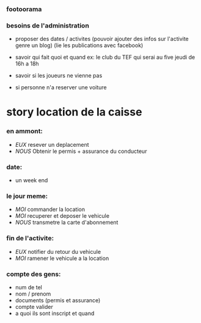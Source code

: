 ### footoorama


### besoins de l'administration

- proposer des dates / activites
  (pouvoir ajouter des infos sur l'activite genre un blog)
  (lie les publications avec facebook)

- savoir qui fait quoi et quand
  ex: le club du TEF qui serai au five jeudi de 16h a 18h

- savoir si les joueurs ne vienne pas

- si personne n'a reserver une voiture

# story location de la caisse
### en ammont:
  - *EUX* resever un deplacement
  - *NOUS* Obtenir le permis + assurance du conducteur

### date:
  - un week end

### le jour meme:
  - *MOI* commander la location
  - *MOI* recuperer et deposer le vehicule
  - *NOUS* transmetre la carte d'abonnement

### fin de l'activite:
  - *EUX* notifier du retour du vehicule
  - *MOI* ramener le vehicule a la location

### compte des gens:
  - num de tel
  - nom / prenom
  - documents (permis et assurance)
  - compte valider
  - a quoi ils sont inscript et quand
